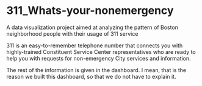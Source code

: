 # 311_Whats-your-nonemergency
A data visualization project aimed at analyzing the pattern of Boston neighborhood people with their usage of 311 service 

311 is an easy-to-remember telephone number that connects you with highly-trained Constituent Service Center representatives who are ready to help you with requests for non-emergency City services and information.

The rest of the information is given in the dashboard. I mean, that is the reason we built this dashboard, so that we do not have to explain it. 

